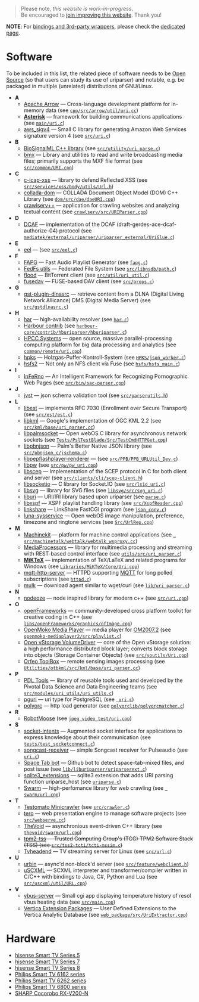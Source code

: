 <!--
.. title: Software and hardware using uriparser
.. slug: users
.. date: 2018-01-06 21:52:39 UTC
.. tags:
.. category:
.. link:
.. description:
.. type: text
-->

> Please note, *this website is work-in-progress*.<br />
Be encouraged to
[join improving this website](https://github.com/uriparser/uriparser.github.io).
Thank you!

**NOTE**: For [bindings and 3rd-party wrappers](../bindings/), please check the [dedicated page](../bindings/).


# Software

To be included in this list, the related piece of software needs
to be [Open Source](https://opensource.org/osd-annotated)
(so that users can study its use of uriparser)
and
notable, e.g. be packaged in multiple (unrelated) distributions of GNU/Linux.

* __A__
    * [Apache Arrow](https://arrow.apache.org/) — Cross-language development platform for in-memory data (see [`cpp/src/arrow/util/uri.cc`](https://github.com/apache/arrow/blob/ca2351363ba1724de17eda3dd8ef334d7231f4f8/cpp/src/arrow/util/uri.cc))
    * [**Asterisk**](https://www.asterisk.org/) — framework for building communications applications (see [`main/uri.c`](https://github.com/asterisk/asterisk/blob/31c44d06344fd479568cd532adc8d7ff156f8f7e/main/uri.c))
    * [aws_sigv4](https://github.com/penmanglewood/aws_sigv4) — Small C library for generating Amazon Web Services signature version 4 (see [`src/uri.c`](https://github.com/penmanglewood/aws_sigv4/blob/6162061266c69c339d929b603a2c964ca9e3292f/src/uri.c))
* __B__
    * [BioSignalML C++ library](https://github.com/dbrnz/libbsml_V1) (see [`src/utility/uri_parse.c`](https://github.com/dbrnz/libbsml_V1/blob/e556e2978c7d38c83559e46156720506f7a9c85b/src/utility/uri_parse.c))
    * [bmx](https://sourceforge.net/projects/bmxlib/) — Library and utilities to read and write broadcasting media files; primarily supports the MXF file format (see [`src/common/URI.cpp`](https://sourceforge.net/p/bmxlib/bmx/ci/master/tree/src/common/URI.cpp))
* __C__
    * [c-icap-xss](https://github.com/syakesaba/c-icap-xss) — library to defend Reflected XSS (see [`src/services/xss/body/utils/Url.h`](https://github.com/syakesaba/c-icap-xss/blob/master/src/services/xss/body/utils/Url.h))
    * [collada-dom](https://github.com/rdiankov/collada-dom) — COLLADA Document Object Model (DOM) C++ Library (see [`dom/src/dae/daeURI.cpp`](https://github.com/rdiankov/collada-dom/blob/master/dom/src/dae/daeURI.cpp))
    * [crawlserv++](https://github.com/crawlserv/crawlservpp) — application for crawling websites and analyzing textual content (see [`crawlserv/src/URIParser.cpp`](https://github.com/crawlserv/crawlservpp/blob/c74e6658e4487d7b9f12e2b1f86e030784f3c73a/crawlserv/src/URIParser.cpp))
* __D__
    * [DCAF](https://github.com/toha/DCAF) — implementation of the DCAF (draft-gerdes-ace-dcaf-authorize-04) protocol (see [`mediatek/external/uriparser/uriparser_external/UriGlue.c`](https://github.com/Danile71/android_kernel_zte_run4g_mod/blob/master/mediatek/external/uriparser/uriparser_external/UriGlue.c))
* __E__
    * [eel](https://github.com/weongyo/eel) — (see [`src/eel.c`](https://github.com/weongyo/eel/blob/master/src/eel.c))
* __F__
    * [FAPG](http://royale.zerezo.com/fapg/) — Fast Audio Playlist Generator (see [`fapg.c`](http://royale.zerezo.com/git/?p=FAPG;a=blob;f=fapg.c;h=0c72af8f2d1518b186b02a76084ce645f8846c01;hb=HEAD))
    * [FedFs utils](https://github.com/Aj0Ay/fedfs-utils) — Federated File System (see [`src/libnsdb/path.c`](https://github.com/Aj0Ay/fedfs-utils/blob/c8f38fc5d1704d92536b1f88aa1aaaf58dbfcb95/src/libnsdb/path.c))
    * [flood](https://github.com/augustt198/flood) — BitTorrent client (see [`src/util/uri_util.c`](https://github.com/augustt198/flood/blob/9f9c0195719e9f5911b3fb07fa2fcef34895515a/src/util/uri_util.c))
    * [fusedav](https://github.com/pantheon-systems/fusedav) — FUSE-based DAV client (see [`src/props.c`](https://github.com/pantheon-systems/fusedav/blob/4626d55db7b779816e35182ce744fec827066bd0/src/props.c))
* __G__
    * [gst-plugin-dlnasrc](https://github.com/cisco/gst-plugin-dlnasrc) — retrieve content from a DLNA (Digital Living Network Allicance) DMS (Digital Media Server) (see [`src/gstdlnasrc.c`](https://github.com/cisco/gst-plugin-dlnasrc/blob/master/src/gstdlnasrc.c))
* __H__
    * [har](https://github.com/otterley/har) — high-availability resolver (see [`har.c`](https://github.com/otterley/har/blob/6f245395b2465afbf7449a2981ee1459a5c4fada/har.c))
    * [Harbour contrib](https://github.com/emazv72/hbcontrib) (see [`harbour-core/contrib/hburiparser/hburiparser.c`](https://github.com/emazv72/hbcontrib/blob/4d78d492619303ccdfbfbb77a92764d9446be3d5/harbour-core/contrib/hburiparser/hburiparser.c))
    * [HPCC Systems](https://github.com/hpcc-systems/HPCC-Platform) — open source, massive parallel-processing computing platform for big data processing and analytics (see [`common/remote/uri.cpp`](https://github.com/hpcc-systems/HPCC-Platform/blob/master/common/remote/uri.cpp))
    * [hpks](https://github.com/Rost-enTroniX/hpks) — Holzgas-Puffer-Kontroll-System (see [`HPKS/json_worker.c`](https://github.com/Rost-enTroniX/hpks/blob/master/HPKS/json_worker.c))
    * [hsfs2](https://github.com/openunix/hsfs2) — Not only an NFS client via Fuse (see [`hsfs/hsfs_main.c`](https://github.com/openunix/hsfs2/blob/master/hsfs/hsfs_main.c))
* __I__
    * [InFeRno](https://github.com/brigr/InFeRno) — An Intelligent Framework for Recognizing Pornographic Web Pages (see [`src/bin/sac-parser.cpp`](https://github.com/brigr/InFeRno/blob/3b676a05c38c32f6d437cfd77de9021f8cf24d3b/src/bin/sac-parser.cpp))
* __J__
    * [jvst](https://github.com/katef/jvst) — json schema validation tool (see [`src/parserutils.h`](https://github.com/katef/jvst/blob/master/src/parserutils.h))
* __L__
    * [libest](https://github.com/cisco/libest) — implements RFC 7030 (Enrollment over Secure Transport) (see [`src/est/est.c`](https://github.com/cisco/libest/blob/master/src/est/est.c))
    * [libkml](https://github.com/google/libkml) — Google's implementation of OGC KML 2.2 (see [`src/kml/base/uri_parser.cc`](https://github.com/google/libkml/blob/8609edf7c8d13ae2ddb6eac2bca7c8e49c67a5f8/src/kml/base/uri_parser.cc))
    * [libpalmsocket](https://github.com/openwebos/libpalmsocket) — Open webOS C library for asynchronous network sockets (see [`Tests/PslTestBlade/Src/TestCmdHTTPGet.cpp`](https://github.com/openwebos/libpalmsocket/blob/master/Tests/PslTestBlade/Src/TestCmdHTTPGet.cpp))
    * [libpbnjson](https://github.com/openwebos/libpbnjson) — Palm's Better Native JSON library (see [`src/pbnjson_c/jschema.c`](https://github.com/openwebos/libpbnjson/blob/7e02d41e235fd20b78ddefcc0a20401fabaedaa3/src/pbnjson_c/jschema.c))
    * [libpepflashplayer-renderer](https://github.com/max-verem/libpepflashplayer-renderer) — (see [`src/PPB/PPB_URLUtil_Dev.c`](https://github.com/max-verem/libpepflashplayer-renderer/blob/master/src/PPB/PPB_URLUtil_Dev.c))
    * [libpw](https://github.com/skplanet/libpw) (see [`src/pw/pw_uri.cpp`](https://github.com/skplanet/libpw/blob/2974f52bbdd46a7cff5c34d9b7957cd3f7dddb4c/src/pw/pw_uri.cpp))
    * [libscep](https://github.com/Javex/libscep) — Implementation of the SCEP protocol in C for both client and server (see [`src/clients/cli/scep-client.h`](https://github.com/Javex/libscep/blob/develop/src/clients/cli/scep-client.h))
    * [libsocketio](https://github.com/isaacwaldron/libsocketio) — C library for Socket.IO (see [`src/lsio_uri.c`](https://github.com/isaacwaldron/libsocketio/blob/master/src/lsio_uri.c))
    * [libsvg](https://github.com/ravhed/libsvg) — library for SVG files (see [`libsvg/src/svg_uri.c`](https://github.com/ravhed/libsvg/blob/master/libsvg/src/svg_uri.c))
    * [liburi](https://github.com/nevali/liburi) — URI/IRI library based upon uriparser (see [`parse.c`](https://github.com/nevali/liburi/blob/fafac3d662fbdf011c46f055e629ea8b94a12053/parse.c))
    * [libxspf](https://libspiff.sourceforge.net/) — XSPF playlist handling library (see [`src/XspfReader.cpp`](https://gitlab.xiph.org/xiph/libxspf/-/blob/63495bcec37fccbe955ccab106c1fd1ea49cb965/src/XspfReader.cpp))
    * [linkshare](https://github.com/lvecsey/linkshare) — LinkShare FastCGI program (see [`json_conv.c`](https://github.com/lvecsey/linkshare/blob/master/json_conv.c))
    * [luna-sysservice](https://github.com/openwebos/luna-sysservice) — Open webOS image manipulation, preference, timezone and ringtone services (see [`Src/UrlRep.cpp`](https://github.com/openwebos/luna-sysservice/blob/c59b806a70bc1489a45f22454f07718bce51d350/Src/UrlRep.cpp))
* __M__
    * [Machinekit](https://www.machinekit.io/) — platform for machine control applications (see [` src/machinetalk/webtalk/webtalk_wsproxy.cc`](https://github.com/machinekit/machinekit/blob/9e5dedd360fddd31cb8963a714f7297519c6bd4e/src/machinetalk/webtalk/webtalk_wsproxy.cc))
    * [MediaProcessors](https://github.com/rantoniello/MediaProcessors) — library for multimedia processing and streaming with REST-based control interface (see [`utils/src/uri_parser.c`](https://github.com/rantoniello/MediaProcessors/blob/master/utils/src/uri_parser.c))
    * [**MiKTeX**](https://miktex.org/) — implementation of TeX/LaTeX and related programs for Windows (see [`Libraries/MiKTeX/Core/Uri.cpp`](https://github.com/MiKTeX/miktex/blob/39112fd93f63d966dc6864754d4a96d1a21ede19/Libraries/MiKTeX/Core/Uri/Uri.cpp))
    * [mqtt-http-server](https://github.com/tobyjaffey/mqtt-http-server) — HTTPD supporting [MQTT](https://en.wikipedia.org/wiki/MQTT) for long polled subscriptions (see [`httpd.c`](https://github.com/tobyjaffey/mqtt-http-server/blob/45a676b29b2598d0ee26d39f6f15d7f33a5ab307/httpd.c))
    * [mulk](https://mulk.sourceforge.net/) — download agent similar to wget/curl (see [`lib/uri_parser.c`](https://github.com/emabo/mulk/blob/60f28f62fba1a13db762308f0bf35462e1047ae3/lib/uri_parser.c))
* __N__
    * [nodeoze](https://github.com/collobos/nodeoze) — node inspired library for modern c++  (see [`src/uri.cpp`](https://github.com/collobos/nodeoze/blob/6b09c9c2ef0ca11077c5ce49459f988228257899/src/uri.cpp))
* __O__
    * [openFrameworks](https://github.com/openframeworks/openFrameworks) — community-developed cross platform toolkit for creative coding in C++ (see [`libs/openFrameworks/graphics/ofImage.cpp`](https://github.com/openframeworks/openFrameworks/blob/master/libs/openFrameworks/graphics/ofImage.cpp))
    * [OpenMoko Media Player](https://www.openmoko.org/) — media player for [OM2007.2](https://wiki.openmoko.org/wiki/Om_2007.2) (see [`openmoko-mediaplayer2/src/playlist.c`](https://github.com/shr-project/shr/blob/7f1c1b2fc81ce99815fe7946acf2c8d06502ad73/openmoko-mediaplayer2/src/playlist.c))
    * [Open vStorage VolumeDriver](https://github.com/openvstorage/volumedriver) — core of the Open vStorage solution: a high performance distributed block layer; converts block storage into objects (Storage Container Objects) (see [`src/youtils/Uri.cpp`](https://github.com/openvstorage/volumedriver/blob/dev/src/youtils/Uri.cpp))
    * [Orfeo ToolBox](https://www.orfeo-toolbox.org/) — remote sensing images processing (see [`Utilities/otbkml/src/kml/base/uri_parser.cc`](https://github.com/inglada/OTB/blob/8b6d8a7df9d54c2b13189e00ba8fcb070e78e916/Utilities/otbkml/src/kml/base/uri_parser.cc))
* __P__
    * [PDL Tools](https://github.com/pivotalsoftware/PDLTools) — library of reusable tools used and developed by the Pivotal Data Science and Data Engineering teams (see [`src/modules/uri_utils/uri_utils.c`](https://github.com/pivotalsoftware/PDLTools/blob/master/src/modules/uri_utils/uri_utils.c))
    * [pguri](https://github.com/petere/pguri) — uri type for PostgreSQL (see [` uri.c`](https://github.com/petere/pguri/blob/290dd477f3168bc09c7179960201ea5e9411c7a6/uri.c))
    * [polyorc](https://github.com/codeape/polyorc) — http load generator (see [`polyorclib/polyorcmatcher.c`](https://github.com/codeape/polyorc/blob/master/polyorclib/polyorcmatcher.c))
* __R__
    * [RobotMoose](http://robotmoose.com/) (see [`jpeg_video_test/uri.cpp`](https://github.com/robotmoose/robotmoose/blob/93b18c671dbaf0682271dcd2894ba77b93d74211/jpeg_video_test/uri.cpp))
* __S__
    * [socket-intents](https://github.com/fg-inet/socket-intents) — Augmented socket interface for applications to express knowledge about their communication (see [`tests/test_socketconnect.c`](https://github.com/fg-inet/socket-intents/blob/release-0.6/tests/test_socketconnect.c))
    * [songcast-receiver](https://github.com/tcatm/songcast-receiver) —  simple Songcast receiver for Pulseaudio (see [`uri.c`](https://github.com/tcatm/songcast-receiver/blob/master/uri.c))
    * [Space Tab bot](https://github.com/mzp/space_tab_bot) — Github bot to detect space-tab-mixed files, and post issue (see [`lib/liburiparser/uriparserext.c`](https://github.com/mzp/space_tab_bot/blob/master/lib/liburiparser/uriparserext.c))
    * [sqlite3_extensions](https://github.com/thechampion/sqlite3_extensions) — sqlite3 extension that adds URI parsing function uriparse_host (see [`uriparse.c`](https://github.com/thechampion/sqlite3_extensions/blob/master/uriparse.c))
    * [Swarm](https://github.com/reverbrain/swarm) — high-perfomance library for web crawling (see [` swarm/url.cpp`](https://github.com/reverbrain/swarm/blob/6c61eee9317b2cdb7ccc210348af35f542b03b90/swarm/url.cpp))
* __T__
    * [Testomato Minicrawler](https://github.com/testomato/minicrawler) (see [`src/crawler.c`](https://github.com/testomato/minicrawler/blob/422c8eb3cddbd77fe7419c37065f9d19c00388e3/src/crawler.c))
    * [tero](https://github.com/djaodjin/tero) — web presentation engine to manage software projects  (see [`src/webserve.cc`](https://github.com/djaodjin/tero/blob/master/src/webserve.cc))
    * [TheVoid](https://github.com/izenecloud/thevoid) — asynchronious event-driven C++ library (see [`thevoid/swarm/url.cpp`](https://github.com/izenecloud/thevoid/blob/62ea68515c382ce70a715c07eda207a1d5930bab/thevoid/swarm/url.cpp))
    * <s>[tpm2-tss](https://github.com/intel/tpm2-tss) — Trusted Computing Group's (TCG) TPM2 Software Stack (TSS) (see [`src/tss2-tcti/tcti-mssim.c`](https://github.com/tpm2-software/tpm2-tss/blob/df1410eddc1c4a963ea4cfae353825710f6ebf13/src/tss2-tcti/tcti-mssim.c))</s>
    * [Tvheadend](https://tvheadend.org/) — TV streaming server for Linux (see [`src/url.c`](https://github.com/tvheadend/tvheadend/blob/147841b6504496c609e175364c51f5d55abd3fd7/src/url.c))
* __U__
    * [urbin](https://github.com/verpeteren/urbin) — async'd non-block'd server (see [`src/feature/webclient.h`](https://github.com/verpeteren/urbin/blob/master/src/feature/webclient.h))
    * [uSCXML](https://github.com/tklab-tud/uscxml) —  SCXML interpreter and transformer/compiler written in C/C++ with bindings to Java, C#, Python and Lua (see [`src/uscxml/util/URL.cpp`](https://github.com/tklab-tud/uscxml/blob/master/src/uscxml/util/URL.cpp))
* __V__
    * [vbus-server](https://github.com/tripplet/vbus-server) —  Small cgi app displaying temperature history of resol vbus heating data (see [`src/main.cpp`](https://github.com/tripplet/vbus-server/blob/master/src/main.cpp))
    * [Vertica Extension Packages](https://github.com/vertica/Vertica-Extension-Packages) — User Defined Extensions to the Vertica Analytic Database (see [`web_package/src/UriExtractor.cpp`](https://github.com/vertica/Vertica-Extension-Packages/blob/master/web_package/src/UriExtractor.cpp))


# <a name="hardware"></a> Hardware

* [hisense Smart TV Series 5](https://github.com/opensource-hisense/SmartTV-Series5/blob/master/source/uriparser/uriparser_external/UriGlue.c)
* [hisense Smart TV Series 7](https://github.com/opensource-hisense/SmartTV-Series7/blob/master/Opensource%20Software/uriparser/uriparser_external/UriGlue.c)
* [hisense Smart TV Series 8](https://github.com/opensource-hisense/SmartTV-Series8/blob/master/Opensource%20Software/uriparser/uriparser_external/UriGlue.c)
* [Philips Smart TV 6162 series](https://www.download.p4c.philips.com/files/6/65pus6162_12/65pus6162_12_dfu_eng.pdf)
* [Philips Smart TV 6262 series](https://www.download.p4c.philips.com/files/5/55pus6262_12/55pus6262_12_dfu_eng.pdf)
* [Philips Smart TV 6800 series](https://i6.cdscdn.com/imagesOK/notice/philips-50puk6809-smart-tv-3d-4k-ultra-hd-127-cm-8712581718664.pdf)
* [SHARP Cocorobo RX-V200-N](https://blog.hartwork.org/?p=2187)
